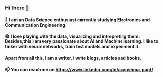 ### Hi there 👋



#### 🌱 I am an Data Science enthusiast currently studying Electronics and Communication Engineering. 
#### 😄 I love playing with the data, visualizing and intrepreting them. Besides,this I am very passionate about AI and Machine learning. I like to tinker with neural networks, train test models and experiment it. 
#### Apart from all this, I am a writer. I write blogs, articles and books.
#### 📫 You can reach me on https://www.linkedin.com/in/aayushma-pant/


